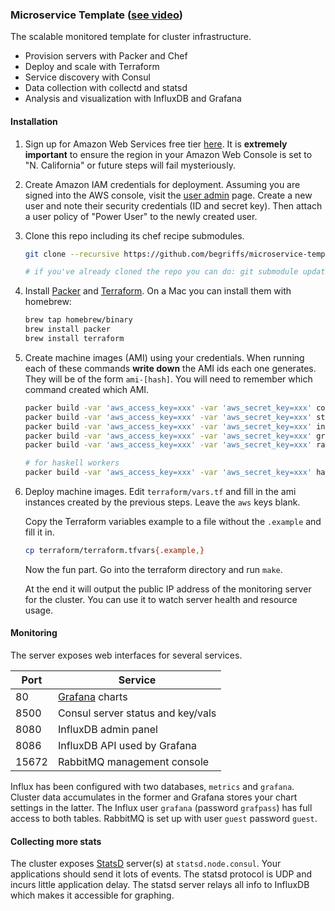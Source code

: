 ### Microservice Template ([see video](foo))

The scalable monitored template for cluster infrastructure.

* Provision servers with Packer and Chef
* Deploy and scale with Terraform
* Service discovery with Consul
* Data collection with collectd and statsd
* Analysis and visualization with InfluxDB and Grafana

#### Installation

1. Sign up for Amazon Web Services free tier [here](http://aws.amazon.com/free/).
    It is **extremely important** to ensure the region in your
    Amazon Web Console is set to "N. California" or future steps
    will fail mysteriously.
2. Create Amazon IAM credentials for deployment.
    Assuming you are signed into the AWS console, visit the [user
    admin](https://console.aws.amazon.com/iam/home#users) page. Create
    a new user and note their security credentials (ID and secret key).
    Then attach a user policy of "Power User" to the newly created user.

3. Clone this repo including its chef recipe submodules.
    ```bash
    git clone --recursive https://github.com/begriffs/microservice-template.git

    # if you've already cloned the repo you can do: git submodule update --init
    ```

4. Install <a href="https://www.packer.io/" target="_blank">Packer</a> and
    <a href="https://www.terraform.io/" target="_blank">Terraform</a>. On a
    Mac you can install them with homebrew:
    ```bash
    brew tap homebrew/binary
    brew install packer
    brew install terraform
    ```

5. Create machine images (AMI) using your credentials.
    When running each of these commands **write down** the AMI ids
    each one generates. They will be of the form `ami-[hash]`. You
    will need to remember which command created which AMI.

    ```bash
    packer build -var 'aws_access_key=xxx' -var 'aws_secret_key=xxx' consul.json
    packer build -var 'aws_access_key=xxx' -var 'aws_secret_key=xxx' statsd.json
    packer build -var 'aws_access_key=xxx' -var 'aws_secret_key=xxx' influx.json
    packer build -var 'aws_access_key=xxx' -var 'aws_secret_key=xxx' grafana.json
    packer build -var 'aws_access_key=xxx' -var 'aws_secret_key=xxx' rabbitmq.json

    # for haskell workers
    packer build -var 'aws_access_key=xxx' -var 'aws_secret_key=xxx' halcyon.json
    ```

6. Deploy machine images.
    Edit `terraform/vars.tf` and fill in the ami instances created by
    the previous steps. Leave the `aws` keys blank.

    Copy the Terraform variables example to a file without the `.example`
    and fill it in.
    ```bash
    cp terraform/terraform.tfvars{.example,}
    ```

    Now the fun part. Go into the terraform directory and run `make`.

    At the end it will output the public IP address of the monitoring
    server for the cluster. You can use it to watch server health and
    resource usage.

#### Monitoring

The server exposes web interfaces for several services.

Port  | Service
----- | -------------------------------------
80    | [Grafana](http://grafana.org/) charts
8500  | Consul server status and key/vals
8080  | InfluxDB admin panel
8086  | InfluxDB API used by Grafana
15672 | RabbitMQ management console

Influx has been configured with two databases, `metrics` and
`grafana`. Cluster data accumulates in the former and Grafana stores
your chart settings in the latter. The Influx user `grafana` (password
`grafpass`) has full access to both tables. RabbitMQ is set up with
user `guest` password `guest`.

#### Collecting more stats

The cluster exposes [StatsD](https://github.com/etsy/statsd/)
server(s) at `statsd.node.consul`. Your applications should send
it lots of events. The statsd protocol is UDP and incurs little
application delay. The statsd server relays all info to InfluxDB
which makes it accessible for graphing.
